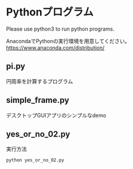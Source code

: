 # Pythonプログラム

Please use python3 to run python programs.

AnacondaでPythonの実行環境を用意してください。
https://www.anaconda.com/distribution/

## pi.py

円周率を計算するプログラム

## simple_frame.py

デスクトップGUIアプリのシンプルなdemo

## yes_or_no_02.py


実行方法
```
python yes_or_no_02.py
```
